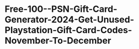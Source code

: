 # Free-100--PSN-Gift-Card-Generator-2024-Get-Unused-Playstation-Gift-Card-Codes-November-To-December